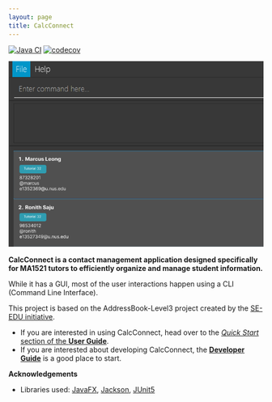```yaml
---
layout: page
title: CalcConnect
---
```


[![Java CI](https://github.com/AY2526S1-CS2103T-F08B-4/tp/actions/workflows/gradle.yml/badge.svg)](https://github.com/AY2526S1-CS2103T-F08B-4/tp/actions/workflows/gradle.yml)
[![codecov](https://codecov.io/gh/se-edu/addressbook-level3/branch/master/graph/badge.svg)](https://codecov.io/gh/se-edu/addressbook-level3)

![Ui](images/Ui.png)

**CalcConnect is a contact management application designed specifically for MA1521 tutors to efficiently organize and manage student information.**

While it has a GUI, most of the user interactions happen using a CLI (Command Line Interface).

This project is based on the AddressBook-Level3 project created by the [SE-EDU initiative](https://se-education.org).

* If you are interested in using CalcConnect, head over to the [_Quick Start_ section of the **User Guide**](UserGuide.html#quick-start).
* If you are interested about developing CalcConnect, the [**Developer Guide**](DeveloperGuide.html) is a good place to start.


**Acknowledgements**

* Libraries used: [JavaFX](https://openjfx.io/), [Jackson](https://github.com/FasterXML/jackson), [JUnit5](https://github.com/junit-team/junit5)
